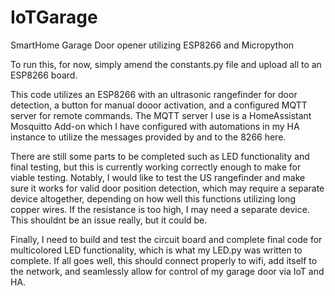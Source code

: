# IoTGarage
SmartHome Garage Door opener utilizing ESP8266 and Micropython

To run this, for now, simply amend the constants.py file and upload all to an ESP8266 board. 

This code utilizes an ESP8266 with an ultrasonic rangefinder for door detection, a button for manual dooor activation, and a configured MQTT server for remote commands.
The MQTT server I use is a HomeAssistant Mosquitto Add-on which I have configured with automations in my HA instance to utilize the messages provided by and to the 8266 here.

There are still some parts to be completed such as LED functionality and final testing, but this is currently working correctly enough to make for viable testing.
Notably, I would like to test the US rangefinder and make sure it works for valid door position detection, which may require a separate device altogether,
depending on how well this functions utilizing long copper wires. If the resistance is too high, I may need a separate device. This shouldnt be an issue really, but it could be.

Finally, I need to build and test the circuit board and complete final code for multicolored LED functionality, which is what my LED.py was written to complete. If all
goes well, this should connect properly to wifi, add itself to the network, and seamlessly allow for control of my garage door via IoT and HA. 
